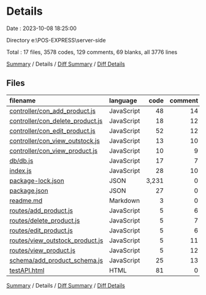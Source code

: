 # Details

Date : 2023-10-08 18:25:00

Directory e:\\POS-EXPRESS\\server-side

Total : 17 files,  3578 codes, 129 comments, 69 blanks, all 3776 lines

[Summary](results.md) / Details / [Diff Summary](diff.md) / [Diff Details](diff-details.md)

## Files
| filename | language | code | comment | blank | total |
| :--- | :--- | ---: | ---: | ---: | ---: |
| [controller/con_add_product.js](/controller/con_add_product.js) | JavaScript | 48 | 14 | 2 | 64 |
| [controller/con_delete_product.js](/controller/con_delete_product.js) | JavaScript | 18 | 12 | 4 | 34 |
| [controller/con_edit_product.js](/controller/con_edit_product.js) | JavaScript | 52 | 12 | 8 | 72 |
| [controller/con_view_outstock.js](/controller/con_view_outstock.js) | JavaScript | 13 | 10 | 5 | 28 |
| [controller/con_view_product.js](/controller/con_view_product.js) | JavaScript | 10 | 9 | 2 | 21 |
| [db/db.js](/db/db.js) | JavaScript | 17 | 7 | 4 | 28 |
| [index.js](/index.js) | JavaScript | 28 | 10 | 6 | 44 |
| [package-lock.json](/package-lock.json) | JSON | 3,231 | 0 | 1 | 3,232 |
| [package.json](/package.json) | JSON | 27 | 0 | 1 | 28 |
| [readme.md](/readme.md) | Markdown | 3 | 0 | 2 | 5 |
| [routes/add_product.js](/routes/add_product.js) | JavaScript | 5 | 6 | 5 | 16 |
| [routes/delete_product.js](/routes/delete_product.js) | JavaScript | 5 | 7 | 4 | 16 |
| [routes/edit_product.js](/routes/edit_product.js) | JavaScript | 5 | 6 | 3 | 14 |
| [routes/view_outstock_product.js](/routes/view_outstock_product.js) | JavaScript | 5 | 11 | 2 | 18 |
| [routes/view_product.js](/routes/view_product.js) | JavaScript | 5 | 12 | 4 | 21 |
| [schema/add_product_schema.js](/schema/add_product_schema.js) | JavaScript | 25 | 13 | 3 | 41 |
| [testAPI.html](/testAPI.html) | HTML | 81 | 0 | 13 | 94 |

[Summary](results.md) / Details / [Diff Summary](diff.md) / [Diff Details](diff-details.md)